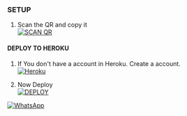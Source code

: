 ### SETUP

1. Scan the QR and copy it
    <br>
<a href='https://AFIYA-MD.kichuserbot.repl.co/' target="_blank"><img alt='SCAN QR' src='https://img.shields.io/badge/Scan_qr-100000?style=for-the-badge&logo=scan&logoColor=white&labelColor=black&color=green'/></a>

#### DEPLOY TO HEROKU 

1. If You don't have a account in Heroku. Create a account.
    <br>
<a href='https://signup.heroku.com/' target="_blank"><img alt='Heroku' src='https://img.shields.io/badge/-Create-black?style=for-the-badge&logo=heroku&logoColor=green'/></a>

3. Now Deploy
    <br>
<a href='https://dashboard.heroku.com/new?button-url=https://github.com/SUHAID-BRO/AFIYA-MD&template=https://github.com/SUHAID-BRO/AFIYA-MD.git' target="_blank"><img alt='DEPLOY' src='https://img.shields.io/badge/-DEPLOY-black?style=for-the-badge&logo=heroku&logoColor=green'/></a>


<a href="https://chat.whatsapp.com/CLRG2u7kXmTC9R6kZAnVIy"><img alt="WhatsApp" src="https://img.shields.io/badge/-Whatsapp%20Group-black?style=for-the-badge&logo=whatsapp&logoColor=green"/></a>
